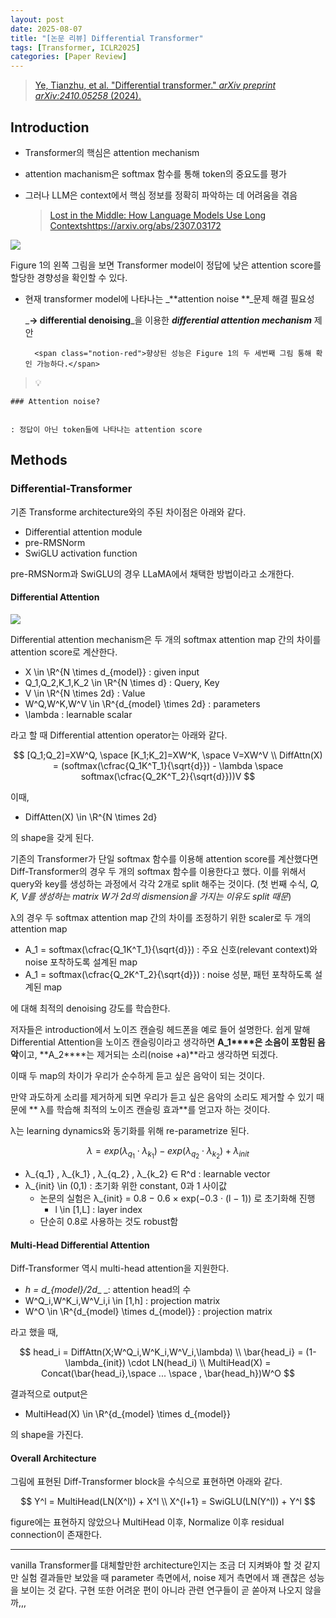 ```yaml
---
layout: post
date: 2025-08-07
title: "[논문 리뷰] Differential Transformer"
tags: [Transformer, ICLR2025]
categories: [Paper Review]
---
```


> [Ye, Tianzhu, et al. "Differential transformer." ](https://arxiv.org/abs/2410.05258)[_arXiv preprint arXiv:2410.05258_](https://arxiv.org/abs/2410.05258)[ (2024).](https://arxiv.org/abs/2410.05258)



## Introduction

- Transformer의 핵심은 attention mechanism
- attention machanism은 softmax 함수를 통해 token의 중요도를 평가
- 그러나 LLM은 context에서 핵심 정보를 정확히 파악하는 데 어려움을 겪음

	> [Lost in the Middle: How Language Models Use Long Contextshttps://arxiv.org/abs/2307.03172](https://arxiv.org/abs/2307.03172)


![](https://prod-files-secure.s3.us-west-2.amazonaws.com/542b861c-36a8-4051-84e5-8804b6728dba/9083ea56-691a-4752-ae26-47f403431ac8/image.png?X-Amz-Algorithm=AWS4-HMAC-SHA256&X-Amz-Content-Sha256=UNSIGNED-PAYLOAD&X-Amz-Credential=ASIAZI2LB4667N7AF67B%2F20251003%2Fus-west-2%2Fs3%2Faws4_request&X-Amz-Date=20251003T200112Z&X-Amz-Expires=3600&X-Amz-Security-Token=IQoJb3JpZ2luX2VjELP%2F%2F%2F%2F%2F%2F%2F%2F%2F%2FwEaCXVzLXdlc3QtMiJHMEUCIEZ4I4XbB8%2BATcgUwKoFPJdS20w7JWeLbstpdT26%2FbbFAiEAjSeyupj3XVKGk1vDElAzBf5pJHwh2iKwuVk8gSXyeIYq%2FwMITBAAGgw2Mzc0MjMxODM4MDUiDK8pMWZBbqr2Vt2P1CrcA9TqgeEYPcnMnjOR5lLQhxUGwz%2BTuklZgPncCG%2BL7Res4m5w91mMcdDQSuuWKAJyIWf2jbYXDca%2B1FkkD0%2FGU%2BNQeHoRuNIzHWGGBjeQZNFzvQ3VqNiogv%2FWkP9kQfWXB25PTLRI2fx%2BgZCa%2BZX02gkt4KpB8lyiUzvLiblaFXytV701%2FKxRGFcWg6UqtZQbIg8ovzraomPKtJbocSSnPmH7mbfiy9vA1qdxhgEuPJHysaxZHceN6nRPP6knnlgeJXL8OnaZPCU2edzhDjEaxa5VkUOpBZUYqjRlPwof6x8xRdhCjIgXlgctXdPaGCt046XBwlE%2FHXl9%2FPmFOaKetE17ibizfvN0uZVfcBYd31zSoAt8MriB4jankbPn6TWlXBjcyfjKcUj2XmiO4Q%2Fz9xY6AmErOZ5BgQHk0yG8unHozoCd7HDC7KelKaCIUr%2B93bP%2F3Q0FOZuBZTDN3w14w7ZADwqlHkGgOsedWYHSPCDp4L4WA4WBuYhJFILWpkRFb8%2BiJT9wnHJH1f5w%2FlDqXs2Fpn8CGQ7NVBRBsB48rtXiraK0wkeutGk8ir13mAtmjIpIuidTdqWzQLwF9fywNy40NNp0WDlGzUBF6O6cZocITA3ZTSmOloCy0%2FcvMJG5gMcGOqUBEHJwOgSNFusEgi3d0vAyCsxwUaIuX%2BQOyytdJeQR6Oq4tXNWT9pLBjhlTVR0petJX0aPxkN5TtUQRYcY%2B2lgR1RwRS5EdxW15OSDpzPPY2qsVyyGAWXqTlSx3vrgolYhWpW8tEJDGYnNek9Oiif33lfWuAeD0y1GNcTjpBXf7zgSL8DVif6HYfC%2B%2FQ%2FkOpWq2RnC5ALQ8HNxfYJi%2BkQyHd5yl0b5&X-Amz-Signature=12aa44f78c60ea8e3db101e7a65255f79212053c179a48d21c4002c9177e52cc&X-Amz-SignedHeaders=host&x-amz-checksum-mode=ENABLED&x-id=GetObject)


Figure 1의 왼쪽 그림을 보면 Transformer model이 정답에 낮은 attention score를 할당한 경향성을 확인할 수 있다.

- 현재 transformer model에 나타나는 _**attention noise **_문제 해결 필요성

	_**→ differential denoising**_을 이용한 _**differential attention mechanism**_ 제안


		<span class="notion-red">향상된 성능은 Figure 1의 두 세번째 그림 통해 확인 가능하다.</span>


> 💡 


	### Attention noise?


	: 정답이 아닌 token들에 나타나는 attention score



## Methods



### Differential-Transformer


기존 Transforme architecture와의 주된 차이점은 아래와 같다.

- Differential attention module
- pre-RMSNorm
- SwiGLU activation function

pre-RMSNorm과 SwiGLU의 경우 LLaMA에서 채택한 방법이라고 소개한다.



#### Differential Attention


![](https://prod-files-secure.s3.us-west-2.amazonaws.com/542b861c-36a8-4051-84e5-8804b6728dba/116d70b2-1963-4810-9167-f4c7d8a06e8f/image.png?X-Amz-Algorithm=AWS4-HMAC-SHA256&X-Amz-Content-Sha256=UNSIGNED-PAYLOAD&X-Amz-Credential=ASIAZI2LB4667N7AF67B%2F20251003%2Fus-west-2%2Fs3%2Faws4_request&X-Amz-Date=20251003T200112Z&X-Amz-Expires=3600&X-Amz-Security-Token=IQoJb3JpZ2luX2VjELP%2F%2F%2F%2F%2F%2F%2F%2F%2F%2FwEaCXVzLXdlc3QtMiJHMEUCIEZ4I4XbB8%2BATcgUwKoFPJdS20w7JWeLbstpdT26%2FbbFAiEAjSeyupj3XVKGk1vDElAzBf5pJHwh2iKwuVk8gSXyeIYq%2FwMITBAAGgw2Mzc0MjMxODM4MDUiDK8pMWZBbqr2Vt2P1CrcA9TqgeEYPcnMnjOR5lLQhxUGwz%2BTuklZgPncCG%2BL7Res4m5w91mMcdDQSuuWKAJyIWf2jbYXDca%2B1FkkD0%2FGU%2BNQeHoRuNIzHWGGBjeQZNFzvQ3VqNiogv%2FWkP9kQfWXB25PTLRI2fx%2BgZCa%2BZX02gkt4KpB8lyiUzvLiblaFXytV701%2FKxRGFcWg6UqtZQbIg8ovzraomPKtJbocSSnPmH7mbfiy9vA1qdxhgEuPJHysaxZHceN6nRPP6knnlgeJXL8OnaZPCU2edzhDjEaxa5VkUOpBZUYqjRlPwof6x8xRdhCjIgXlgctXdPaGCt046XBwlE%2FHXl9%2FPmFOaKetE17ibizfvN0uZVfcBYd31zSoAt8MriB4jankbPn6TWlXBjcyfjKcUj2XmiO4Q%2Fz9xY6AmErOZ5BgQHk0yG8unHozoCd7HDC7KelKaCIUr%2B93bP%2F3Q0FOZuBZTDN3w14w7ZADwqlHkGgOsedWYHSPCDp4L4WA4WBuYhJFILWpkRFb8%2BiJT9wnHJH1f5w%2FlDqXs2Fpn8CGQ7NVBRBsB48rtXiraK0wkeutGk8ir13mAtmjIpIuidTdqWzQLwF9fywNy40NNp0WDlGzUBF6O6cZocITA3ZTSmOloCy0%2FcvMJG5gMcGOqUBEHJwOgSNFusEgi3d0vAyCsxwUaIuX%2BQOyytdJeQR6Oq4tXNWT9pLBjhlTVR0petJX0aPxkN5TtUQRYcY%2B2lgR1RwRS5EdxW15OSDpzPPY2qsVyyGAWXqTlSx3vrgolYhWpW8tEJDGYnNek9Oiif33lfWuAeD0y1GNcTjpBXf7zgSL8DVif6HYfC%2B%2FQ%2FkOpWq2RnC5ALQ8HNxfYJi%2BkQyHd5yl0b5&X-Amz-Signature=ffba8d59e00900fec0849b54af173b035bf3b4d679f6926db15791d5499daf30&X-Amz-SignedHeaders=host&x-amz-checksum-mode=ENABLED&x-id=GetObject)


Differential attention mechanism은 두 개의 softmax attention map 간의 차이를 attention score로 계산한다.

- X \in \R^{N \times d\_{model}} : given input
- Q\_1,Q\_2,K\_1,K\_2 \in \R^{N \times d} : Query, Key
- V \in \R^{N \times 2d} : Value
- W^Q,W^K,W^V \in \R^{d\_{model} \times 2d} : parameters
- \lambda : learnable scalar

라고 할 때 Differential attention operator는 아래와 같다.


$$
[Q_1;Q_2]=XW^Q, \space [K_1;K_2]=XW^K, \space V=XW^V \\
DiffAttn(X) = (softmax(\cfrac{Q_1K^T_1}{\sqrt{d}}) - \lambda \space softmax(\cfrac{Q_2K^T_2}{\sqrt{d}}))V
$$


이때,

- DiffAtten(X) \in \R^{N \times 2d}

의 shape을 갖게 된다.


기존의 Transformer가 단일 softmax 함수를 이용해 attention score를 계산했다면 Diff-Transformer의 경우 두 개의 softmax 함수를 이용한다고 했다. 이를 위해서 query와 key를 생성하는 과정에서 각각 2개로 split 해주는 것이다. <span class="notion-red">(첫 번째 수식, </span><span class="notion-red">_Q, K, V를 생성하는 matrix W가 2d의 dismension을 가지는 이유도 split 때문_</span><span class="notion-red">)</span>


 λ의 경우 두 softmax attention map 간의 차이를 조정하기 위한 scaler로 두 개의 attention map

- A\_1 = softmax(\cfrac{Q\_1K^T\_1}{\sqrt{d}}) : 주요 신호(relevant context)와 noise 포착하도록 설계된 map
- A\_1 = softmax(\cfrac{Q\_2K^T\_2}{\sqrt{d}}) : noise 성분, 패턴 포착하도록 설계된 map 

에 대해 최적의 denoising 강도를 학습한다.


저자들은 introduction에서 노이즈 캔슬링 헤드폰을 예로 들어 설명한다. 쉽게 말해 Differential Attention을 노이즈 캔슬링이라고 생각하면 **A\_1****은 소음이 포함된 음악**이고, **A\_2****는 제거되는 소리(noise +a)**라고 생각하면 되겠다. 


이때 두 map의 차이가 우리가 순수하게 듣고 싶은 음악이 되는 것이다. 


만약 과도하게 소리를 제거하게 되면 우리가 듣고 싶은 음악의 소리도 제거할 수 있기 때문에 ** λ를 학습해 최적의 노이즈 캔슬링 효과**를 얻고자 하는 것이다.


λ는 learning dynamics와 동기화를 위해 re-parametrize 된다.


$$
\lambda = exp(\lambda_{q_1} \cdot \lambda_{k_1}) - exp(\lambda_{q_2} \cdot \lambda_{k_2}) + \lambda_{init}
$$

- λ\_{q\_1} , λ\_{k\_1} , λ\_{q\_2} , λ\_{k\_2} ∈ R^d : learnable vector
- λ\_{init} \in (0,1) : 초기화 위한 constant, 0과 1 사이값
	- 논문의 실험은 λ\_{init} = 0.8 − 0.6 × exp(−0.3 · (l − 1)) 로 초기화해 진행
		- l \in [1,L] : layer index
	- 단순히 0.8로 사용하는 것도 robust함


#### **Multi-Head Differential Attention**


Diff-Transformer 역시 multi-head attention을 지원한다.

- _h = d\_{model}/2d__ _: attention head의 수
- W^Q\_i,W^K\_i,W^V\_i,i \in [1,h] : projection matrix
- W^O \in \R^{d\_{model} \times d\_{model}} : projection matrix

라고 했을 때,


$$
head_i = DiffAttn(X;W^Q_i,W^K_i,W^V_i,\lambda) \\
\bar{head_i} = (1-\lambda_{init}) \cdot LN(head_i) \\
MultiHead(X) = Concat(\bar{head_i},\space ... \space , \bar{head_h})W^O
$$


결과적으로 output은

- MultiHead(X) \in \R^{d\_{model} \times d\_{model}}

의 shape을 가진다.



#### Overall Architecture


그림에 표현된 Diff-Transformer block을 수식으로 표현하면 아래와 같다.


$$
Y^l = MultiHead(LN(X^l)) + X^l \\
X^{l+1} = SwiGLU(LN(Y^l)) + Y^l
$$


figure에는 표현하지 않았으나 MultiHead 이후, Normalize 이후 residual connection이 존재한다.


---


vanilla Transformer를 대체할만한 architecture인지는 조금 더 지켜봐야 할 것 같지만 실험 결과들만 보았을 때 parameter 측면에서, noise 제거 측면에서 꽤 괜찮은 성능을 보이는 것 같다. 구현 또한 어려운 편이 아니라 관련 연구들이 곧 쏟아져 나오지 않을까,,,

